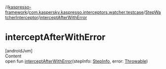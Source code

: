 //[kaspresso-framework](../../index.md)/[com.kaspersky.kaspresso.interceptors.watcher.testcase](../index.md)/[StepWatcherInterceptor](index.md)/[interceptAfterWithError](intercept-after-with-error.md)



# interceptAfterWithError  
[androidJvm]  
Content  
open fun [interceptAfterWithError](intercept-after-with-error.md)(stepInfo: [StepInfo](../../com.kaspersky.kaspresso.testcases.models.info/-step-info/index.md), error: [Throwable](https://kotlinlang.org/api/latest/jvm/stdlib/kotlin/-throwable/index.html))  



